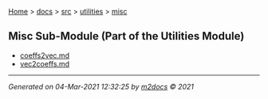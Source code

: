 [Home](../../../index.md) > [docs](../../../docs_index.md) > [src](../../src_index.md) > [utilities](../utilities_index.md) > [misc](misc_index.md)  

## Misc Sub-Module (Part of the Utilities Module)

- [coeffs2vec.md](coeffs2vec.md)
- [vec2coeffs.md](vec2coeffs.md)

***

*Generated on 04-Mar-2021 12:32:25 by [m2docs](https://github.com/crgnam-research/m2docs) © 2021*